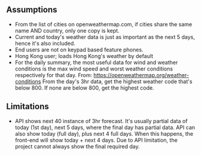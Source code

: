 

## Assumptions

- From the list of cities on openweathermap.com, if cities share the same name AND country, only one copy is kept.
- Current and today's weather data is just as important as the next 5 days, hence it's also included.
- End users are not on keypad based feature phones.
- Hong Kong user; loads Hong Kong's weather by default
- For the daily summary, the most useful data for wind and weather conditions is the max wind speed and worst weather conditions respectively for that day.
From: https://openweathermap.org/weather-conditions
From the day's 3hr data, get the highest weather code that's below 800. If none are below 800, get the highest code. 


## Limitations
- API shows next 40 instance of 3hr forecast. It's usually partial data of today (1st day), next 5 days, where the final day has partial data.
API can also show today (full day), plus next 4 full days. When this happens, the front-end will show today + next 4 days. Due to API limitation, the project cannot always show the final required day.